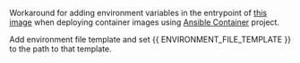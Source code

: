 Workaround for adding environment variables in the entrypoint of [this image](https://github.com/puckel/docker-airflow/tree/1.8.1) when deploying container images using [Ansible Container](https://github.com/ansible/ansible-container) project.

Add environment file template and set {{ ENVIRONMENT_FILE_TEMPLATE }} to the path to that template.
